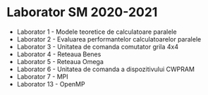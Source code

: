 # Laborator SM 2020-2021

* Laborator 1 - Modele teoretice de calculatoare paralele
* Laborator 2 - Evaluarea performantelor calculatoarelor paralele
* Laborator 3 - Unitatea de comanda comutator grila 4x4
* Laborator 4 - Reteaua Benes
* Laborator 5 - Reteaua Omega
* Laborator 6 - Unitatea de comanda a dispozitivului CWPRAM
* Laborator 7 - MPI
* Laborator 13 - OpenMP
